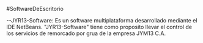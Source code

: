 #SoftwareDeEscritorio

--JYR13-Software: Es un software multiplataforma desarrollado mediante el IDE NetBeans. 
                  "JYR13-Software" tiene como proposito llevar el control de los servicios de remorcado por grua de la empresa JYM13 C.A. 
